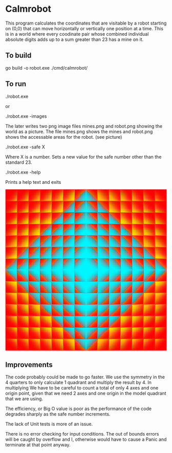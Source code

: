 # Calmrobot

This program calculates the coordinates that are visitable by a robot starting on (0,0) that can move
horizontally or vertically one position at a time. This is in a world where every coodinate pair whose combined individual absolute digits adds up to a sum greater than 23 has a mine on it.

## To build

go build -o robot.exe ./cmd/calmrobot/

## To run

./robot.exe

or

./robot.exe -images

The later writes two png image files mines.png and robot.png showing the world as a picture.
The file mines.png shows the mines and robot.png shows the accessable areas for the robot. (see picture)

./robot.exe -safe X

Where X is a number. Sets a new value for the safe number other than the standard 23.

./robot.exe -help

Prints a help text and exits

![Robot](robot.png)

## Improvements

The code probably could be made to go faster. We use the symmetry in the 4 quarters to only calculate 1 quadrant and multiply the result by 4. In multiplying We have to be careful to count a total of only 4 axes and one origin point, given that we need 2 axes and one origin in the model quadrant that we are using.

The efficiency, or Big O value is poor as the performance of the code degrades sharply as the safe number increments.

The lack of Unit tests is more of an issue.

There is no error checking for input conditions.
The out of bounds errors will be caught by overflow and
I, otherwise would have to cause a Panic and terminate
at that point anyway.
